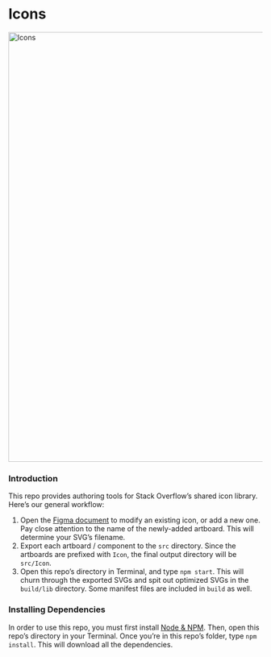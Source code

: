 # Icons

<img src="https://user-images.githubusercontent.com/1369864/45044111-c3871d00-b034-11e8-82b1-332d0f719cb2.png" width="628" height="853" alt="Icons">

### Introduction

This repo provides authoring tools for Stack Overflow’s shared icon library. Here’s our general workflow:

1. Open the [Figma document](https://www.figma.com/file/NxAqQAi9i5XsrZSm1WYj6tsM/Icons?node-id=0%3A1) to modify an existing icon, or add a new one. Pay close attention to the name of the newly-added artboard. This will determine your SVG’s filename.
2. Export each artboard / component to the `src` directory. Since the artboards are prefixed with `Icon`, the final output directory will be `src/Icon`.
3. Open this repo’s directory in Terminal, and type `npm start`. This will churn through the exported SVGs and spit out optimized SVGs in the `build/lib` directory. Some manifest files are included in `build` as well.

### Installing Dependencies

In order to use this repo, you must first install [Node & NPM](https://nodejs.org/en/download/). Then, open this repo’s directory in your Terminal. Once you’re in this repo’s folder, type `npm install`. This will download all the dependencies.
